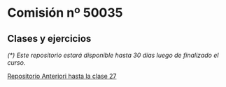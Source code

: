 # Comisión nº 50035

## Clases y ejercicios

_(*) Este repositorio estará disponible hasta 30 días luego de finalizado el curso._

[Repositorio Anteriori hasta la clase 27](https://github.com/DanielRiverol/50035-backend/tree/main/50035-main)



